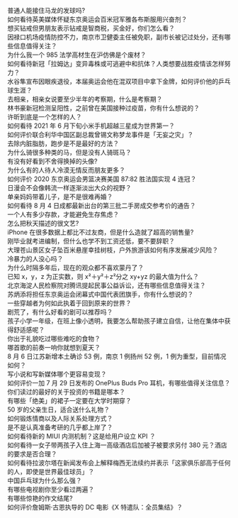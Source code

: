 普通人能接住马龙的发球吗?  
如何看待英美媒体怀疑东京奥运会百米冠军雅各布斯服用兴奋剂？  
想买钻戒但男朋友表示钻戒是智商税，买金好，你们怎么看？  
因禄口机场疫情防控不力，南京市卫健委主任被免职，副市长被记过处分，还有哪些信息值得关注？  
为什么我一个 985 法学高材生在沪仿佛是个废材？  
如何看待新冠「拉姆达」变异毒株或可逃避中和抗体？人类想要战胜疫情该怎样努力？  
水谷隼宣布因眼疾退役，本届奥运会他在混双项目中拿下金牌，如何评价他的乒乓球生涯？  
去相亲，相亲女说要至少半年的考察期，什么是考察期？  
林书豪新冠检测呈阳性，之前曾在美国接种过疫苗，你有什么想说的？  
许昕到底是一个怎样的人？  
如何看待 2021 年 6 月下旬小米手机超越三星成为世界第一？  
如何评价联合利华中国区副总裁曾锡文称梦龙事件是「无妄之灾」？  
去除内脏脂肪，跑步是不是最好的方法？  
为什么骑很多种类的马，但是没有人骑斑马？  
有没有好看到不舍得换掉的头像?  
为什么有的人待人冷漠无情反而朋友更多？  
如何评价 2020 东京奥运会男篮决赛美国 87:82 胜法国实现 4 连冠？  
日漫会不会像韩流一样逐渐淡出大众的视野？  
单亲妈妈带着儿子，是不是很难再婚？  
如何看待 8 月 4 日成都最新出台的第三批二手房成交参考价的通告？  
一个人有多少存款，才能避免生存焦虑？  
怎么把秋天描述的很文艺?  
iPhone 在很多数据上都比不过友商，但是什么造就了超高的销售量?  
刚毕业就考进编制，但什么也学不到工资还低，要不要辞职？  
大理苍山景区女子坠百米悬崖幸挂树枝，户外旅游该如何有序发展减少风险？  
冷暴力的人没心吗？  
为什么时隔多年后，现在的观众都不喜欢蒙丹了？  
已知 x，y，z 为正实数，则 x²＋y²＋z²分之 xy+yz 的最大值为什么？  
北京海淀人民检察院对腾讯提起民事公益诉讼，还有哪些信息值得关注？  
苏炳添将担任东京奥运会闭幕式中国代表团旗手，你有什么想说的？  
一些穿越者为何如此执着于回到原来的世界？  
剧荒了，有什么好看的剧可以推荐吗？  
孩子小学一年级，在班上像小透明，我要怎么帮助孩子建立自信，让他在集体中获得舒适感呢？  
你出于礼貌吃过哪些难吃的食物？  
哪首歌的前奏一响你就想到夏天？  
8 月 6 日江苏新增本土确诊 53 例，南京 1 例扬州 52 例，1 例为重型，目前情况如何？  
写小说和写新媒体哪个更容易变现？  
如何评价一加 7 月 29 日发布的 OnePlus Buds Pro 耳机，有哪些值得关注信息？  
你们读过的最好的关于投资的书籍是哪本？  
有哪些「绝美」的裙子一定要在大学时期穿？  
50 岁的父亲生日，适合送什么礼物？  
如何锻炼情商以及人际关系处理方式？  
是不是认真准备考研的几乎都上岸了？  
如何看待新的 MIUI 内测机制？这是给用户设立 KPI ？  
如何看待一女子带两孩子入住上海一高级酒店后加被子被要求另付 380 元？酒店的要求是否合理？  
如何看待拉波尔塔在新闻发布会上解释梅西无法续约并表示「这家俱乐部高于任何的人，即使是世界最佳球员」？  
中国乒乓球为什么那么强？  
有哪些电视剧你至少看过两遍？  
有哪些惊艳的作文结尾?  
如何评价詹姆斯·古恩执导的 DC 电影《X 特遣队：全员集结》？  
